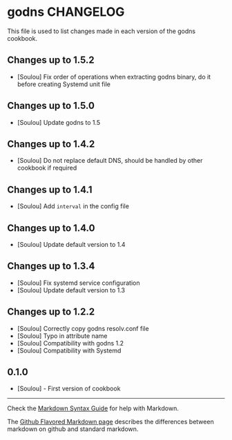 godns CHANGELOG
=================

This file is used to list changes made in each version of the godns cookbook.

Changes up to 1.5.2
-------------------

- [Soulou] Fix order of operations when extracting godns binary, do it before creating Systemd unit file

Changes up to 1.5.0
-------------------

- [Soulou] Update godns to 1.5

Changes up to 1.4.2
-------------------

- [Soulou] Do not replace default DNS, should be handled by other cookbook if required

Changes up to 1.4.1
-------------------

- [Soulou] Add `interval` in the config file

Changes up to 1.4.0
-------------------

- [Soulou] Update default version to 1.4

Changes up to 1.3.4
-------------------

- [Soulou] Fix systemd service configuration
- [Soulou] Update default version to 1.3

Changes up to 1.2.2
------------------

- [Soulou] Correctly copy godns resolv.conf file
- [Soulou] Typo in attribute name
- [Soulou] Compatibility with godns 1.2
- [Soulou] Compatibility with Systemd

0.1.0
-----
- [Soulou] - First version of cookbook

- - -
Check the [Markdown Syntax Guide](http://daringfireball.net/projects/markdown/syntax) for help with Markdown.

The [Github Flavored Markdown page](http://github.github.com/github-flavored-markdown/) describes the differences between markdown on github and standard markdown.

